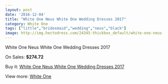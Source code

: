```yaml
---
layout: post
date: '2016-12-04'
title: "White One Neus White One Wedding Dresses 2017"
category: White One
tags: ["little","bridesmaid","wedding","neus","black"]
image: http://img.hectodress.com/24345-thickbox_default/white-one-neus-white-one-wedding-dresses-2013.jpg
---
```

White One Neus White One Wedding Dresses 2017

On Sales: **$274.72**
<a href="https://www.hectodress.com/white-one/11203-white-one-neus-white-one-wedding-dresses-2013.html"><amp-img layout="responsive" width="600" height="600" src="//img.hectodress.com/24345-thickbox_default/white-one-neus-white-one-wedding-dresses-2013.jpg" alt="White One Neus White One Wedding Dresses 2017 0" /></a>
<a href="https://www.hectodress.com/white-one/11203-white-one-neus-white-one-wedding-dresses-2013.html"><amp-img layout="responsive" width="600" height="600" src="//img.hectodress.com/24347-thickbox_default/white-one-neus-white-one-wedding-dresses-2013.jpg" alt="White One Neus White One Wedding Dresses 2017 1" /></a>
<a href="https://www.hectodress.com/white-one/11203-white-one-neus-white-one-wedding-dresses-2013.html"><amp-img layout="responsive" width="600" height="600" src="//img.hectodress.com/24346-thickbox_default/white-one-neus-white-one-wedding-dresses-2013.jpg" alt="White One Neus White One Wedding Dresses 2017 2" /></a>

Buy it: [White One Neus White One Wedding Dresses 2017](https://www.hectodress.com/white-one/11203-white-one-neus-white-one-wedding-dresses-2013.html "White One Neus White One Wedding Dresses 2017")

View more: [White One](https://www.hectodress.com/177-white-one "White One")